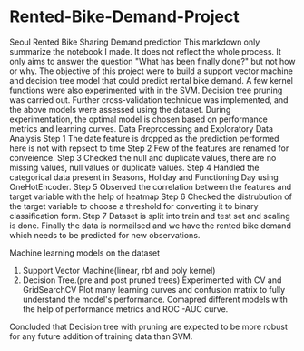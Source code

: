 # Rented-Bike-Demand-Project
Seoul Rented Bike Sharing Demand prediction
This markdown only summarize the notebook I made. It does not reflect the whole process. It only aims to answer the question "What has been finally done?" but not how or why.
The objective of this project were to build a support vector machine and decision tree model that could predict rental bike demand. A few kernel functions were also experimented with in the SVM. Decision tree pruning was carried out. Further cross-validation technique was implemented, and the above models were assessed using the dataset. During experimentation, the optimal model is chosen based on performance metrics and learning curves.
Data Preprocessing and Exploratory Data Analysis
Step 1 The date feature is dropped as the prediction performed here is not with repsect to time 
Step 2 Few of the features are renamed for conveience.
Step 3 Checked the null and duplicate values, there are no missing values, null values or duplicate values.
Step 4 Handled the categorical data present in Seasons, Holiday and Functioning Day using OneHotEncoder.
Step 5 Observed the correlation between the features and target variable with the help of heatmap
Step 6 Checked the distrubution of the target variable to choose a threshold for converting it to binary classification form.
Step 7 Dataset is split into train and test set and scaling is done.
Finally the data is normailsed and we have the rented bike demand which needs to be predicted for new observations.

Machine learning models on the dataset 

1. Support Vector Machine(linear, rbf and poly kernel)
2. Decision Tree.(pre and post pruned trees)
Experimented with CV and GridSearchCV 
Plot many learning curves and confusion matrix to fully understand the model's performance.
Comapred different models with the help of performance metrics and ROC -AUC curve.

Concluded that Decision tree with pruning are expected to be more robust for any future addition of training data than SVM.
